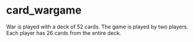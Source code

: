 # card_wargame
War is played with a deck of 52 cards. The game is played by two players. Each player has 26 cards from the entire deck.

